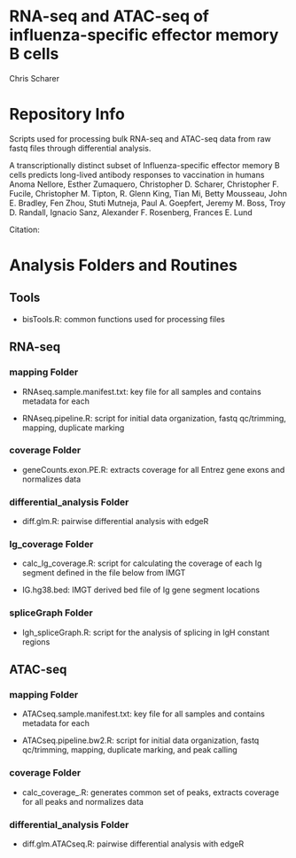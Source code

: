 RNA-seq and ATAC-seq of influenza-specific effector memory B cells
================
Chris Scharer

# Repository Info

Scripts used for processing bulk RNA-seq and ATAC-seq data from raw fastq files through differential analysis.

A transcriptionally distinct subset of Influenza-specific effector memory B cells predicts long-lived antibody responses to vaccination in humans
Anoma Nellore, Esther Zumaquero, Christopher D. Scharer, Christopher F. Fucile, Christopher M. Tipton, R. Glenn King, Tian Mi, Betty Mousseau, John E. Bradley, Fen Zhou, Stuti Mutneja, Paul A. Goepfert, Jeremy M. Boss, Troy D. Randall, Ignacio Sanz, Alexander F. Rosenberg, Frances E. Lund

Citation:

# Analysis Folders and Routines

## Tools

  - bisTools.R: common functions used for processing files


## RNA-seq

### mapping Folder

  - RNAseq.sample.manifest.txt: key file for all samples and contains
    metadata for each

  - RNAseq.pipeline.R: script for initial data organization, fastq
    qc/trimming, mapping, duplicate marking

### coverage Folder

  - geneCounts.exon.PE.R: extracts coverage for all Entrez gene
    exons and normalizes data

### differential_analysis Folder

  - diff.glm.R: pairwise differential analysis with edgeR

### Ig_coverage Folder

  - calc_Ig_coverage.R: script for calculating the coverage of each Ig segment defined in the file below from IMGT

  - IG.hg38.bed: IMGT derived bed file of Ig gene segment locations

### spliceGraph Folder

  - Igh_spliceGraph.R: script for the analysis of splicing in IgH constant regions

## ATAC-seq

### mapping Folder

  - ATACseq.sample.manifest.txt: key file for all samples and contains
    metadata for each

  - ATACseq.pipeline.bw2.R: script for initial data organization, fastq
    qc/trimming, mapping, duplicate marking, and peak calling

### coverage Folder

  - calc_coverage_.R: generates common set of peaks, extracts coverage for all peaks and normalizes data

### differential_analysis Folder

  - diff.glm.ATACseq.R: pairwise differential analysis with edgeR

